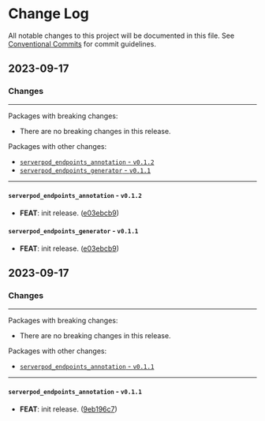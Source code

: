 # Change Log

All notable changes to this project will be documented in this file.
See [Conventional Commits](https://conventionalcommits.org) for commit guidelines.

## 2023-09-17

### Changes

---

Packages with breaking changes:

 - There are no breaking changes in this release.

Packages with other changes:

 - [`serverpod_endpoints_annotation` - `v0.1.2`](#serverpod_endpoints_annotation---v012)
 - [`serverpod_endpoints_generator` - `v0.1.1`](#serverpod_endpoints_generator---v011)

---

#### `serverpod_endpoints_annotation` - `v0.1.2`

 - **FEAT**: init release. ([e03ebcb9](https://github.com/b14cknc0d3/serverpod_packages/commit/e03ebcb921719f5e8e809e76284fecde568e4437))

#### `serverpod_endpoints_generator` - `v0.1.1`

 - **FEAT**: init release. ([e03ebcb9](https://github.com/b14cknc0d3/serverpod_packages/commit/e03ebcb921719f5e8e809e76284fecde568e4437))


## 2023-09-17

### Changes

---

Packages with breaking changes:

 - There are no breaking changes in this release.

Packages with other changes:

 - [`serverpod_endpoints_annotation` - `v0.1.1`](#serverpod_endpoints_annotation---v011)

---

#### `serverpod_endpoints_annotation` - `v0.1.1`

 - **FEAT**: init release. ([9eb196c7](https://github.com/b14cknc0d3/serverpod_packages/commit/9eb196c7268d1bc339cddfe57a045915b9825ac0))

